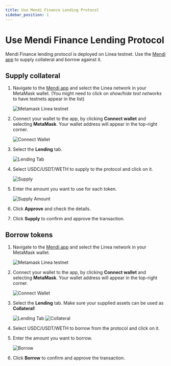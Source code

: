 ```yaml
---
title: Use Mendi Finance Lending Protocol
sidebar_position: 1
---
```


# Use Mendi Finance Lending Protocol

Mendi Finance lending protocol is deployed on Linea testnet. Use the [Mendi app](https://testnet.mendi.finance/) to supply collateral and borrow against it.

## Supply collateral

1. Navigate to the [Mendi app](https://testnet.mendi.finance/) and select the Linea network in your MetaMask wallet. (You might need to click on *show/hide test networks* to have testnets appear in the list)

   ![Metamask Linea testnet](../../assets/mendi/metamask.png)

1. Connect your wallet to the app, by clicking **Connect wallet** and selecting **MetaMask**. Your wallet address will appear in the top-right corner.

   ![Connect Wallet](../../assets/mendi/connect_wallet.png)

1. Select the **Lending** tab.

   ![Lending Tab](../../assets/mendi/lending.png)

1. Select USDC/USDT/WETH to supply to the protocol and click on it.

   ![Supply](../../assets/mendi/supply.png)

1. Enter the amount you want to use for each token.

   ![Supply Amount](../../assets/mendi/supply_amount.png)

1. Click **Approve** and check the details.
1. Click  **Supply** to confirm and approve the transaction.

## Borrow tokens

1. Navigate to the [Mendi app](https://testnet.mendi.finance/) and select the Linea network in your MetaMask wallet.

   ![Metamask Linea testnet](../../assets/mendi/metamask.png)

1. Connect your wallet to the app, by clicking **Connect wallet** and selecting **MetaMask**. Your wallet address will appear in the top-right corner.

   ![Connect Wallet](../../assets/mendi/connect_wallet.png)

1. Select the **Lending** tab. Make sure your supplied assets can be used as **Collateral**!

   ![Lending Tab](../../assets/mendi/lending.png)
   ![Collateral](../../assets/mendi/collateral.png)
  
1. Select USDC/USDT/WETH to borrow from the protocol and click on it.
1. Enter the amount you want to borrow.

   ![Borrow](../../assets/mendi/borrow2.png)

1. Click  **Borrow** to confirm and approve the transaction.
